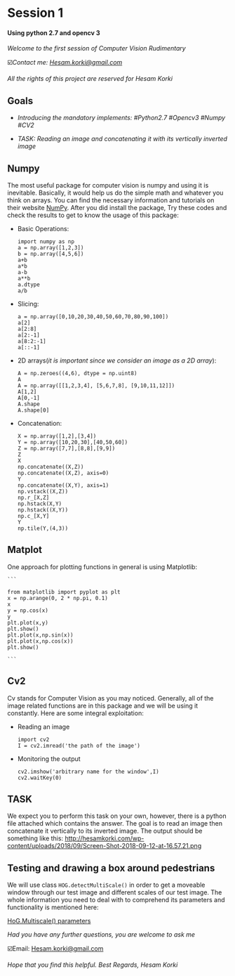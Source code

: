 # **Session 1**

#### **Using python 2.7 and opencv 3**

*Welcome to the first session of Computer Vision Rudimentary*

☑️*Contact me: Hesam.korki@gmail.com*

*All the rights of this project are reserved for Hesam Korki*

## **Goals**

- *Introducing the mandatory implements: #Python2.7 #Opencv3 #Numpy #CV2*

- *TASK: Reading an image and concatenating it with its vertically inverted image*

## **Numpy**
The most useful package for computer vision is numpy and using it is inevitable. Basically, it would help us do the simple math and whatever you think on arrays. You can find the necessary information and tutorials on their website [NumPy](http://www.numpy.org/).
After you did install the package, Try these codes and check the results to get to know the usage of this package:
- Basic Operations: 
    ```
    import numpy as np
    a = np.array([1,2,3])
    b = np.array([4,5,6])
    a+b
    a*b
    a-b
    a**b
    a.dtype
    a/b
    
    ```
- Slicing:  
    ```
    a = np.array([0,10,20,30,40,50,60,70,80,90,100])
    a[2]
    a[2:8]
    a[2:-1]
    a[8:2:-1]
    a[::-1]
    ```
- 2D arrays(*it is important since we consider an image as a 2D array*):
    ```
    A = np.zeroes((4,6), dtype = np.uint8)
    A
    A = np.array([[1,2,3,4], [5,6,7,8], [9,10,11,12]])
    A[1,2]
    A[0,-1]
    A.shape
    A.shape[0]
    
    ```
 - Concatenation:
    ```
    X = np.array([1,2],[3,4])
    Y = np.array([10,20,30],[40,50,60])
    Z = np.array([7,7],[8,8],[9,9])
    Z
    X
    np.concatenate((X,Z))
    np.concatenate((X,Z), axis=0)
    Y
    np.concatenate((X,Y), axis=1)
    np.vstack((X,Z))
    np.r_[X,Z]
    np.hstack(X,Y)
    np.hstack((X,Y))
    np.c_[X,Y]
    Y
    np.tile(Y,(4,3))
    
    ```
       



## **Matplot**
One approach for plotting functions in general is using Matplotlib:

    ```
    
    from matplotlib import pyplot as plt
    x = np.arange(0, 2 * np.pi, 0.1)
    x
    y = np.cos(x)
    y
    plt.plot(x,y)
    plt.show()
    plt.plot(x,np.sin(x))
    plt.plot(x,np.cos(x))
    plt.show()
    
    ```
   


## **Cv2**
Cv stands for Computer Vision as you may noticed. Generally, all of the image related functions are in this package and we will be using it constantly.
Here are some integral exploitation:

- Reading an image
    ```
    import cv2
    I = cv2.imread('the path of the image')
    ```
- Monitoring the output
    ```
    cv2.imshow('arbitrary name for the window',I)
    cv2.waitKey(0)
    ```
## **TASK**
We expect you to perform this task on your own, however, there is a python file attached which contains the answer. The goal is to read an image then concatenate it vertically to its inverted image.
The output should be something like this:
http://hesamkorki.com/wp-content/uploads/2018/09/Screen-Shot-2018-09-12-at-16.57.21.png

## **Testing and drawing a box around pedestrians**

We will use class `HOG.detectMultiScale()` in order to get a moveable window through our test image and different scales of our test image. The whole information you need to deal with to comprehend its parameters and functionality is mentioned here:

[HoG.Multiscale() parameters](https://www.pyimagesearch.com/2015/11/16/hog-detectmultiscale-parameters-explained/)

*Had you have any further questions, you are welcome to ask me*

☑️Email: Hesam.korki@gmail.com

*Hope that you find this helpful.
Best Regards,
Hesam Korki*

